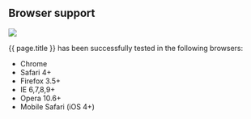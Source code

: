 ## Browser support

<img class="browsers" src="http://www.kiro.me/images/browsers.png" />

{{ page.title }} has been successfully tested in the following browsers:

<ul id="browsers">
  <li>Chrome</li>
  <li>Safari 4+</li>
  <li>Firefox 3.5+</li>
  <li>IE 6,7,8,9+</li>
  <li>Opera 10.6+</li>
  <li>Mobile Safari (iOS 4+)</li>
</ul>